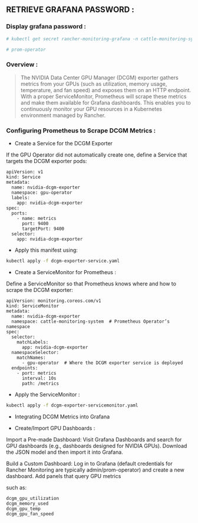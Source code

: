 ## RETRIEVE GRAFANA PASSWORD :

### Display grafana password :

```sh
# kubectl get secret rancher-monitoring-grafana -n cattle-monitoring-system -o jsonpath="{.data.admin-password}" | base64 --decode; echo

# prom-operator
```

### Overview :

> The NVIDIA Data Center GPU Manager (DCGM) exporter gathers metrics from your GPUs (such as utilization, memory usage, temperature, and fan speed) and exposes them on an HTTP endpoint. With a proper ServiceMonitor, Prometheus will scrape these metrics and make them available for Grafana dashboards. This enables you to continuously monitor your GPU resources in a Kubernetes environment managed by Rancher.



### Configuring Prometheus to Scrape DCGM Metrics :

* Create a Service for the DCGM Exporter

If the GPU Operator did not automatically create one, define a Service that targets the DCGM exporter pods:

```
apiVersion: v1
kind: Service
metadata:
  name: nvidia-dcgm-exporter
  namespace: gpu-operator
  labels:
    app: nvidia-dcgm-exporter
spec:
  ports:
    - name: metrics
      port: 9400
      targetPort: 9400
  selector:
    app: nvidia-dcgm-exporter
```

* Apply this manifest using:

```sh
kubectl apply -f dcgm-exporter-service.yaml
```

* Create a ServiceMonitor for Prometheus :

Define a ServiceMonitor so that Prometheus knows where and how to scrape the DCGM exporter:

```
apiVersion: monitoring.coreos.com/v1
kind: ServiceMonitor
metadata:
  name: nvidia-dcgm-exporter
  namespace: cattle-monitoring-system  # Prometheus Operator’s namespace
spec:
  selector:
    matchLabels:
      app: nvidia-dcgm-exporter
  namespaceSelector:
    matchNames:
      - gpu-operator  # Where the DCGM exporter service is deployed
  endpoints:
    - port: metrics
      interval: 10s
      path: /metrics
```

* Apply the ServiceMonitor :

```bash
kubectl apply -f dcgm-exporter-servicemonitor.yaml
```

*  Integrating DCGM Metrics into Grafana

*  Create/Import GPU Dashboards :

Import a Pre-made Dashboard:
Visit Grafana Dashboards and search for GPU dashboards (e.g., dashboards designed for NVIDIA GPUs). Download the JSON model and then import it into Grafana.

Build a Custom Dashboard:
Log in to Grafana (default credentials for Rancher Monitoring are typically admin/prom-operator) and create a new dashboard. Add panels that query GPU metrics 

such as:

```
dcgm_gpu_utilization
dcgm_memory_used
dcgm_gpu_temp
dcgm_gpu_fan_speed
```
